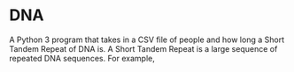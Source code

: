 # DNA
A Python 3 program that takes in a CSV file of people and how long a Short Tandem Repeat of DNA is. A Short Tandem Repeat is a large sequence of repeated DNA sequences. For example,
